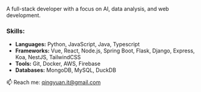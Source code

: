 A full-stack developer with a focus on AI, data analysis, and web development.

### Skills:
- **Languages:** Python, JavaScript, Java, Typescript
- **Frameworks:** Vue, React, Node.js, Spring Boot, Flask, Django, Express, Koa, NestJS, TailwindCSS
- **Tools:** Git, Docker, AWS, Firebase
- **Databases:** MongoDB, MySQL, DuckDB

📫 Reach me: qingyuan.it@gmail.com
